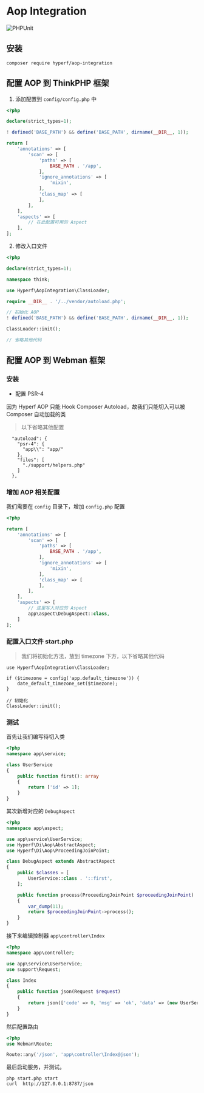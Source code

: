 # Aop Integration

![PHPUnit](https://github.com/hyperf/aop-integration/workflows/PHPUnit/badge.svg)

## 安装

```
composer require hyperf/aop-integration
```

## 配置 AOP 到 ThinkPHP 框架

1. 添加配置到 `config/config.php` 中

```php
<?php

declare(strict_types=1);

! defined('BASE_PATH') && define('BASE_PATH', dirname(__DIR__, 1));

return [
    'annotations' => [
        'scan' => [
            'paths' => [
                BASE_PATH . '/app',
            ],
            'ignore_annotations' => [
                'mixin',
            ],
            'class_map' => [
            ],
        ],
    ],
    'aspects' => [
        // 在此配置可用的 Aspect
    ],
];

```

2. 修改入口文件

```php
<?php

declare(strict_types=1);

namespace think;

use Hyperf\AopIntegration\ClassLoader;

require __DIR__ . '/../vendor/autoload.php';

// 初始化 AOP
! defined('BASE_PATH') && define('BASE_PATH', dirname(__DIR__, 1));

ClassLoader::init();

// 省略其他代码

```


## 配置 AOP 到 Webman 框架

### 安装

- 配置 PSR-4

因为 Hyperf AOP 只能 Hook Composer Autoload，故我们只能切入可以被 Composer 自动加载的类

> 以下省略其他配置

```
  "autoload": {
    "psr-4": {
      "app\\": "app/"
    },
    "files": [
      "./support/helpers.php"
    ]
  },
```

### 增加 AOP 相关配置

我们需要在 `config` 目录下，增加 `config.php` 配置

```php
<?php

return [
    'annotations' => [
        'scan' => [
            'paths' => [
                BASE_PATH . '/app',
            ],
            'ignore_annotations' => [
                'mixin',
            ],
            'class_map' => [
            ],
        ],
    ],
    'aspects' => [
        // 这里写入对应的 Aspect
        app\aspect\DebugAspect::class,
    ]
];

```

### 配置入口文件 start.php

> 我们将初始化方法，放到 timezone 下方，以下省略其他代码

```
use Hyperf\AopIntegration\ClassLoader;

if ($timezone = config('app.default_timezone')) {
    date_default_timezone_set($timezone);
}

// 初始化
ClassLoader::init();
```

### 测试

首先让我们编写待切入类

```php
<?php
namespace app\service;

class UserService
{
    public function first(): array
    {
        return ['id' => 1];
    }
}
```

其次新增对应的 `DebugAspect`

```php
<?php
namespace app\aspect;

use app\service\UserService;
use Hyperf\Di\Aop\AbstractAspect;
use Hyperf\Di\Aop\ProceedingJoinPoint;

class DebugAspect extends AbstractAspect
{
    public $classes = [
        UserService::class . '::first',
    ];

    public function process(ProceedingJoinPoint $proceedingJoinPoint)
    {
        var_dump(11);
        return $proceedingJoinPoint->process();
    }
}
```

接下来编辑控制器 `app\controller\Index`

```php
<?php
namespace app\controller;

use app\service\UserService;
use support\Request;

class Index
{
    public function json(Request $request)
    {
        return json(['code' => 0, 'msg' => 'ok', 'data' => (new UserService())->first()]);
    }
}
```

然后配置路由

```php
<?php
use Webman\Route;

Route::any('/json', 'app\controller\Index@json');
```

最后启动服务，并测试。

```shell
php start.php start
curl  http://127.0.0.1:8787/json
```
